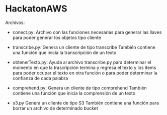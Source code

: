 # HackatonAWS


Archivos:

* conect.py:
Archivo con las funciones necesarias para generar las llaves para poder generar los objetos tipo cliente 

* transcribe.py:
Genera un cliente de tipo transcribe
También contiene una función que inicia la transcripción de un texto

* obtenerTexto.py:
Ayuda al archivo transcribe.py para determinar el momento en que la trascripción termina y regresa el texto y los items para poder ocupar el texto en otra función o para poder determinar la confianza de cada palabra

* comprehend.py:
Genera un cliente de tipo comprehend 
También contiene una función que inicia la comprensión de un texto 

* s3.py
Genera un cliente de tipo S3
También contiene una función para borrar un archivo de determinado bucket